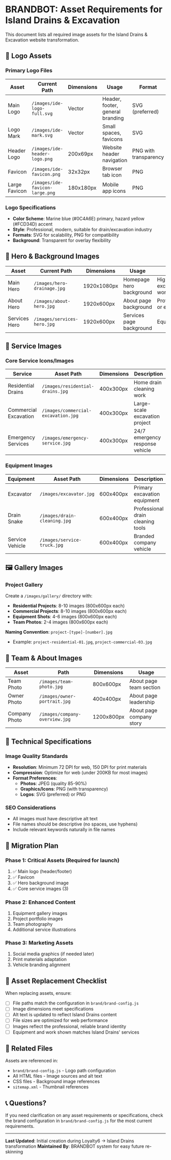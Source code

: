 # BRANDBOT: Asset Requirements for Island Drains & Excavation

This document lists all required image assets for the Island Drains & Excavation website transformation.

## 🎨 Logo Assets

### Primary Logo Files
| Asset | Current Path | Dimensions | Usage | Format |
|-------|-------------|------------|-------|---------|
| Main Logo | `/images/ide-logo-full.svg` | Vector | Header, footer, general branding | SVG (preferred) |
| Logo Mark | `/images/ide-mark.svg` | Vector | Small spaces, favicons | SVG |
| Header Logo | `/images/ide-header-logo.png` | 200x69px | Website header navigation | PNG with transparency |
| Favicon | `/images/ide-favicon.png` | 32x32px | Browser tab icon | PNG |
| Large Favicon | `/images/ide-favicon-large.png` | 180x180px | Mobile app icons | PNG |

### Logo Specifications
- **Color Scheme**: Marine blue (#0C4A6E) primary, hazard yellow (#FCD34D) accent
- **Style**: Professional, modern, suitable for drain/excavation industry
- **Formats**: SVG for scalability, PNG for compatibility
- **Background**: Transparent for overlay flexibility

## 📸 Hero & Background Images

| Asset | Current Path | Dimensions | Usage | Notes |
|-------|-------------|------------|-------|-------|
| Main Hero | `/images/hero-drainage.jpg` | 1920x1080px | Homepage hero background | High-quality excavation/drainage work |
| About Hero | `/images/about-hero.jpg` | 1920x600px | About page background | Professional team or equipment |
| Services Hero | `/images/services-hero.jpg` | 1920x600px | Services page background | Equipment in action |

## 🚧 Service Images

### Core Service Icons/Images
| Service | Asset Path | Dimensions | Description |
|---------|-----------|------------|-------------|
| Residential Drains | `/images/residential-drains.jpg` | 400x300px | Home drain cleaning work |
| Commercial Excavation | `/images/commercial-excavation.jpg` | 400x300px | Large-scale excavation project |
| Emergency Services | `/images/emergency-service.jpg` | 400x300px | 24/7 emergency response vehicle |

### Equipment Images
| Equipment | Asset Path | Dimensions | Description |
|-----------|-----------|------------|-------------|
| Excavator | `/images/excavator.jpg` | 600x400px | Primary excavation equipment |
| Drain Snake | `/images/drain-cleaning.jpg` | 600x400px | Professional drain cleaning tools |
| Service Vehicle | `/images/service-truck.jpg` | 600x400px | Branded company vehicle |

## 🖼️ Gallery Images

### Project Gallery
Create a `/images/gallery/` directory with:
- **Residential Projects**: 8-10 images (800x600px each)
- **Commercial Projects**: 8-10 images (800x600px each)
- **Equipment Shots**: 4-6 images (800x600px each)
- **Team Photos**: 2-4 images (800x600px each)

**Naming Convention**: `project-[type]-[number].jpg`
- Example: `project-residential-01.jpg`, `project-commercial-03.jpg`

## 👥 Team & About Images

| Asset | Path | Dimensions | Usage |
|-------|------|------------|-------|
| Team Photo | `/images/team-photo.jpg` | 800x600px | About page team section |
| Owner Photo | `/images/owner-portrait.jpg` | 400x400px | About page leadership |
| Company Photo | `/images/company-overview.jpg` | 1200x800px | About page company story |

## 🎯 Technical Specifications

### Image Quality Standards
- **Resolution**: Minimum 72 DPI for web, 150 DPI for print materials
- **Compression**: Optimize for web (under 200KB for most images)
- **Format Preferences**:
  - **Photos**: JPEG (quality 85-90%)
  - **Graphics/Icons**: PNG (with transparency)
  - **Logos**: SVG (preferred) or PNG

### SEO Considerations
- All images must have descriptive alt text
- File names should be descriptive (no spaces, use hyphens)
- Include relevant keywords naturally in file names

## 🔄 Migration Plan

### Phase 1: Critical Assets (Required for launch)
1. ✅ Main logo (header/footer)
2. ✅ Favicon
3. ✅ Hero background image
4. ✅ Core service images (3)

### Phase 2: Enhanced Content
1. Equipment gallery images
2. Project portfolio images
3. Team photography
4. Additional service illustrations

### Phase 3: Marketing Assets
1. Social media graphics (if needed later)
2. Print materials adaptation
3. Vehicle branding alignment

## 📝 Asset Replacement Checklist

When replacing assets, ensure:
- [ ] File paths match the configuration in `brand/brand-config.js`
- [ ] Image dimensions meet specifications
- [ ] Alt text is updated to reflect Island Drains content
- [ ] File sizes are optimized for web performance
- [ ] Images reflect the professional, reliable brand identity
- [ ] Equipment and work shown matches Island Drains' services

## 🔗 Related Files

Assets are referenced in:
- `brand/brand-config.js` - Logo path configuration
- All HTML files - Image sources and alt text
- CSS files - Background image references
- `sitemap.xml` - Thumbnail references

## 📞 Questions?

If you need clarification on any asset requirements or specifications, check the brand configuration in `brand/brand-config.js` for the most current requirements.

---

**Last Updated**: Initial creation during Loyalty6 → Island Drains transformation
**Maintained By**: BRANDBOT system for easy future re-skinning 